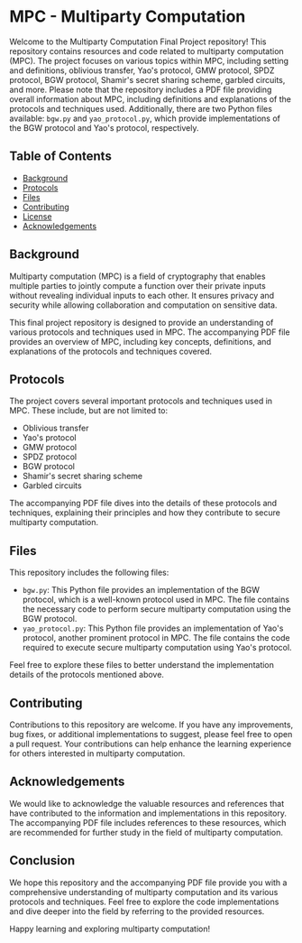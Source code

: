 # MPC - Multiparty Computation

Welcome to the Multiparty Computation Final Project repository! This repository contains resources and code related to multiparty computation (MPC). The project focuses on various topics within MPC, including setting and definitions, oblivious transfer, Yao's protocol, GMW protocol, SPDZ protocol, BGW protocol, Shamir's secret sharing scheme, garbled circuits, and more.
Please note that the repository includes a PDF file providing overall information about MPC, including definitions and explanations of the protocols and techniques used. Additionally, there are two Python files available: `bgw.py` and `yao_protocol.py`, which provide implementations of the BGW protocol and Yao's protocol, respectively.

## Table of Contents

- [Background](#background)
- [Protocols](#protocols)
- [Files](#files)
- [Contributing](#contributing)
- [License](#license)
- [Acknowledgements](#acknowledgements)

## Background

Multiparty computation (MPC) is a field of cryptography that enables multiple parties to jointly compute a function over their private inputs without revealing individual inputs to each other. It ensures privacy and security while allowing collaboration and computation on sensitive data.

This final project repository is designed to provide an understanding of various protocols and techniques used in MPC. The accompanying PDF file provides an overview of MPC, including key concepts, definitions, and explanations of the protocols and techniques covered.

## Protocols

The project covers several important protocols and techniques used in MPC. These include, but are not limited to:

- Oblivious transfer
- Yao's protocol
- GMW protocol
- SPDZ protocol
- BGW protocol
- Shamir's secret sharing scheme
- Garbled circuits

The accompanying PDF file dives into the details of these protocols and techniques, explaining their principles and how they contribute to secure multiparty computation.

## Files

This repository includes the following files:

- `bgw.py`: This Python file provides an implementation of the BGW protocol, which is a well-known protocol used in MPC. The file contains the necessary code to perform secure multiparty computation using the BGW protocol.
- `yao_protocol.py`: This Python file provides an implementation of Yao's protocol, another prominent protocol in MPC. The file contains the code required to execute secure multiparty computation using Yao's protocol.

Feel free to explore these files to better understand the implementation details of the protocols mentioned above.

## Contributing

Contributions to this repository are welcome. If you have any improvements, bug fixes, or additional implementations to suggest, please feel free to open a pull request. Your contributions can help enhance the learning experience for others interested in multiparty computation.

## Acknowledgements

We would like to acknowledge the valuable resources and references that have contributed to the information and implementations in this repository. The accompanying PDF file includes references to these resources, which are recommended for further study in the field of multiparty computation.

## Conclusion

We hope this repository and the accompanying PDF file provide you with a comprehensive understanding of multiparty computation and its various protocols and techniques. Feel free to explore the code implementations and dive deeper into the field by referring to the provided resources.

Happy learning and exploring multiparty computation!
